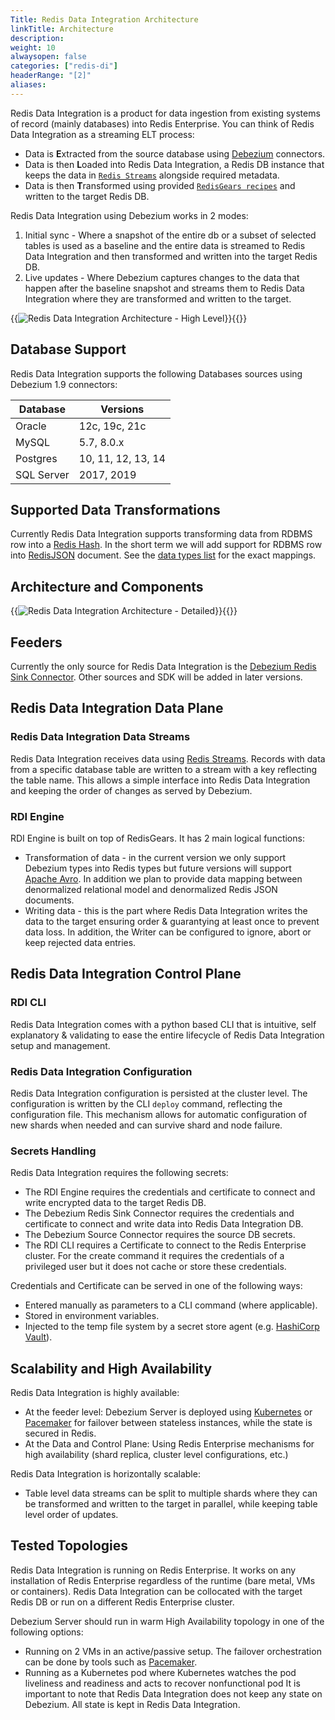 ```yaml
---
Title: Redis Data Integration Architecture
linkTitle: Architecture
description:
weight: 10
alwaysopen: false
categories: ["redis-di"]
headerRange: "[2]"
aliases: 
---
```


Redis Data Integration is a product for data ingestion from existing systems of record (mainly databases) into Redis Enterprise.
You can think of Redis Data Integration as a streaming ELT process:

- Data is **E**xtracted from the source database using [Debezium](https://debezium.io/) connectors.
- Data is then **L**oaded into Redis Data Integration, a Redis DB instance that keeps the data in [`Redis Streams`](https://redis.io/docs/manual/data-types/streams/) alongside required metadata.
- Data is then **T**ransformed using provided [`RedisGears recipes`](https://developer.redis.com/howtos/redisgears/) and written to the target Redis DB.

Redis Data Integration using Debezium works in 2 modes:

1. Initial sync - Where a snapshot of the entire db or a subset of selected tables is used as a baseline and the entire data is streamed to Redis Data Integration and then transformed and written into the target Redis DB.
2. Live updates - Where Debezium captures changes to the data that happen after the baseline snapshot and streams them to Redis Data Integration where they are transformed and written to the target.

{{<image filename="images/di/redis-di-simplified.png" alt="Redis Data Integration Architecture - High Level" >}}{{</image>}}

## Database Support

Redis Data Integration supports the following Databases sources using Debezium 1.9 connectors:

| Database   | Versions           |
| ---------- | ------------------ |
| Oracle     | 12c, 19c, 21c      |
| MySQL      | 5.7, 8.0.x         |
| Postgres   | 10, 11, 12, 13, 14 |
| SQL Server | 2017, 2019         |

## Supported Data Transformations

Currently Redis Data Integration supports transforming data from RDBMS row into a [Redis Hash](https://redis.io/docs/manual/data-types/#hashes).
In the short term we will add support for RDBMS row into [RedisJSON](https://redis.io/docs/stack/json/) document.
See the [data types list](data-transformation/data-type-conversion.md) for the exact mappings.

## Architecture and Components

{{<image filename="images/di/redis-di.png" alt="Redis Data Integration Architecture - Detailed" >}}{{</image>}}

## Feeders

Currently the only source for Redis Data Integration is the [Debezium Redis Sink Connector](https://debezium.io/documentation/reference/stable/operations/debezium-server.html#_redis_stream).
Other sources and SDK will be added in later versions.

## Redis Data Integration Data Plane

### Redis Data Integration Data Streams

Redis Data Integration receives data using [Redis Streams](https://redis.io/docs/manual/data-types/streams/). Records with data from a specific database table are written to a stream with a key reflecting the table name. This allows a simple interface into Redis Data Integration and keeping the order of changes as served by Debezium.

### RDI Engine

RDI Engine is built on top of RedisGears. It has 2 main logical functions:

- Transformation of data - in the current version we only support Debezium types into Redis types but future versions will support [Apache Avro](https://avro.apache.org/docs/current/). In addition we plan to provide data mapping between denormalized relational model and denormalized Redis JSON documents.
- Writing data - this is the part where Redis Data Integration writes the data to the target ensuring order & guarantying at least once to prevent data loss. In addition, the Writer can be configured to ignore, abort or keep rejected data entries.

## Redis Data Integration Control Plane

### RDI CLI

Redis Data Integration comes with a python based CLI that is intuitive, self explanatory & validating to ease the entire lifecycle of Redis Data Integration setup and management.

### Redis Data Integration Configuration

Redis Data Integration configuration is persisted at the cluster level. The configuration is written by the CLI `deploy` command, reflecting the configuration file. This mechanism allows for automatic configuration of new shards when needed and can survive shard and node failure.

### Secrets Handling

Redis Data Integration requires the following secrets:

- The RDI Engine requires the credentials and certificate to connect and write encrypted data to the target Redis DB.
- The Debezium Redis Sink Connector requires the credentials and certificate to connect and write data into Redis Data Integration DB.
- The Debezium Source Connector requires the source DB secrets.
- The RDI CLI requires a Certificate to connect to the Redis Enterprise cluster. For the create command it requires the credentials of a privileged user but it does not cache or store these credentials.

Credentials and Certificate can be served in one of the following ways:

- Entered manually as parameters to a CLI command (where applicable).
- Stored in environment variables.
- Injected to the temp file system by a secret store agent (e.g. [HashiCorp Vault](https://www.vaultproject.io/)).

## Scalability and High Availability

Redis Data Integration is highly available:

- At the feeder level: Debezium Server is deployed using [Kubernetes](https://kubernetes.io/) or [Pacemaker](https://clusterlabs.org/pacemaker/) for failover between stateless instances, while the state is secured in Redis.
- At the Data and Control Plane: Using Redis Enterprise mechanisms for high availability (shard replica, cluster level configurations, etc.)

Redis Data Integration is horizontally scalable:

- Table level data streams can be split to multiple shards where they can be transformed and written to the target in parallel, while keeping table level order of updates.

## Tested Topologies

Redis Data Integration is running on Redis Enterprise. It works on any installation of Redis Enterprise regardless of the runtime (bare metal, VMs or containers).
Redis Data Integration can be collocated with the target Redis DB or run on a different Redis Enterprise cluster.

Debezium Server should run in warm High Availability topology in one of the following options:

- Running on 2 VMs in an active/passive setup. The failover orchestration can be done by tools such as [Pacemaker](https://clusterlabs.org/pacemaker/doc/).
- Running as a Kubernetes pod where Kubernetes watches the pod liveliness and readiness and acts to recover nonfunctional pod
  It is important to note that Redis Data Integration does not keep any state on Debezium. All state is kept in Redis Data Integration.
